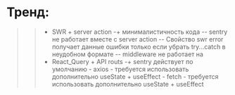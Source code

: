 # Тренд:
>>  - SWR + server action
        -+ минималистичность кода
		-- sentry не работает вместе с server action
		-- Свойство swr error получает данные ошибки только если убрать try...catch в неудобном формате
		-- middleware не работает на 
>>  - React_Query + API routs
        -+ sentry действует по умолчанию
    - axios
        - требуется использовать дополнительно useState + useEffect
    - fetch
        - требуется использовать дополнительно useState + useEffect

